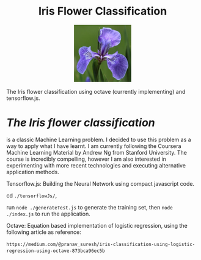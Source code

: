<h1 align="center">
Iris Flower Classification
</h1>
<p align="center">
<img src="./images/iris.jpg" width="150"> 
</p>
The Iris flower classification using octave (currently implementing) and tensorflow.js.

# *The Iris flower classification*

is a classic Machine Learning problem.
I decided to use this problem as a way to apply what I have learnt.
I am currently following the Coursera Machine Learning Material by Andrew Ng from Stanford University.
The course is incredibly compelling, however I am also interested in experimenting with more recent technologies and executing alternative application methods.

Tensorflow.js: Building the Neural Network using compact javascript code.

cd `./tensorflowJs/`,

run `node ./generateTest.js` to generate the training set, then `node ./index.js` to run the application.

Octave: Equation based implementation of logistic regression, using the following article as reference:

`https://medium.com/@pranav_suresh/iris-classification-using-logistic-regression-using-octave-873bca96ec5b`
